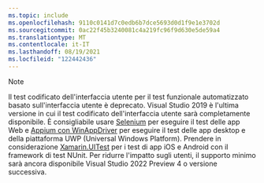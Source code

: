 ```yaml
---
ms.topic: include
ms.openlocfilehash: 9110c0141d7c0edb6b7dce5693d0d1f9e1e3702d
ms.sourcegitcommit: 0ac22f45b3240081c4a219fc96f9d630e5de59a4
ms.translationtype: MT
ms.contentlocale: it-IT
ms.lasthandoff: 08/19/2021
ms.locfileid: "122442436"
---
```

> [!NOTE]
> Il test codificato dell'interfaccia utente per il test funzionale automatizzato basato sull'interfaccia utente è deprecato. Visual Studio 2019 è l'ultima versione in cui il test codificato dell'interfaccia utente sarà completamente disponibile. È consigliabile usare [Selenium](https://docs.seleniumhq.org/) per eseguire il test delle app Web e [Appium con WinAppDriver](https://github.com/Microsoft/WinAppDriver) per eseguire il test delle app desktop e della piattaforma UWP (Universal Windows Platform). Prendere in considerazione [Xamarin.UITest](/appcenter/test-cloud/uitest/) per i test di app iOS e Android con il framework di test NUnit. Per ridurre l'impatto sugli utenti, il supporto minimo sarà ancora disponibile Visual Studio 2022 Preview 4 o versione successiva.
